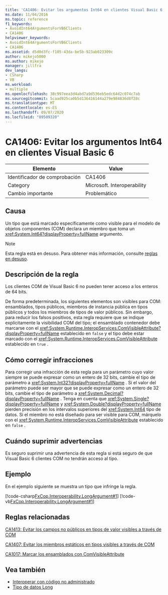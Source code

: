 ```yaml
---
title: 'CA1406: Evitar los argumentos Int64 en clientes Visual Basic 6'
ms.date: 11/04/2016
ms.topic: reference
f1_keywords:
- AvoidInt64ArgumentsForVB6Clients
- CA1406
helpviewer_keywords:
- AvoidInt64ArgumentsForVB6Clients
- CA1406
ms.assetid: d5d0d3fc-f105-43da-be5b-923ab023309c
author: mikejo5000
ms.author: mikejo
manager: jillfra
dev_langs:
- CSharp
- VB
ms.workload:
- multiple
ms.openlocfilehash: 38c997eea3d4abd7a9d536eb5edc64d2c074c7ab
ms.sourcegitcommit: 5caad925ca0b5d136416144a279e984836d8f28c
ms.translationtype: MT
ms.contentlocale: es-ES
ms.lasthandoff: 09/07/2020
ms.locfileid: "89509320"
---
```

# <a name="ca1406-avoid-int64-arguments-for-visual-basic-6-clients"></a>CA1406: Evitar los argumentos Int64 en clientes Visual Basic 6

|Elemento|Value|
|-|-|
|Identificador de comprobación|CA1406|
|Category|Microsoft. Interoperability|
|Cambio importante|Problemático|

## <a name="cause"></a>Causa
Un tipo que está marcado específicamente como visible para el modelo de objetos componentes (COM) declara un miembro que toma un <xref:System.Int64?displayProperty=fullName> argumento.

> [!NOTE]
> Esta regla está en desuso. Para obtener más información, consulte [reglas en desuso](fxcop-unported-deprecated-rules.md).

## <a name="rule-description"></a>Descripción de la regla
Los clientes COM de Visual Basic 6 no pueden tener acceso a los enteros de 64 bits.

De forma predeterminada, los siguientes elementos son visibles para COM: ensamblados, tipos públicos, miembros de instancia pública en tipos públicos y todos los miembros de tipos de valor públicos. Sin embargo, para reducir los falsos positivos, esta regla requiere que se indique explícitamente la visibilidad COM del tipo; el ensamblado contenedor debe marcarse con el <xref:System.Runtime.InteropServices.ComVisibleAttribute?displayProperty=fullName> establecido en `false` y el tipo debe estar marcado con el <xref:System.Runtime.InteropServices.ComVisibleAttribute> establecido en `true` .

## <a name="how-to-fix-violations"></a>Cómo corregir infracciones
Para corregir una infracción de esta regla para un parámetro cuyo valor siempre se puede expresar como un entero de 32 bits, cambie el tipo de parámetro a <xref:System.Int32?displayProperty=fullName> . Si el valor del parámetro puede ser mayor que se puede expresar como un entero de 32 bits, cambie el tipo de parámetro a <xref:System.Decimal?displayProperty=fullName> . Tenga en cuenta que <xref:System.Single?displayProperty=fullName> y <xref:System.Double?displayProperty=fullName> pierden precisión en los intervalos superiores del <xref:System.Int64> tipo de datos. Si el miembro no está diseñado para ser visible para COM, márquelo con el <xref:System.Runtime.InteropServices.ComVisibleAttribute> establecido en `false` .

## <a name="when-to-suppress-warnings"></a>Cuándo suprimir advertencias
Es seguro suprimir una advertencia de esta regla si está seguro de que Visual Basic 6 clientes COM no tendrán acceso al tipo.

## <a name="example"></a>Ejemplo
En el ejemplo siguiente se muestra un tipo que infringe la regla.

[!code-csharp[FxCop.Interoperability.LongArgument#1](../code-quality/codesnippet/CSharp/ca1406-avoid-int64-arguments-for-visual-basic-6-clients_1.cs)]
[!code-vb[FxCop.Interoperability.LongArgument#1](../code-quality/codesnippet/VisualBasic/ca1406-avoid-int64-arguments-for-visual-basic-6-clients_1.vb)]

## <a name="related-rules"></a>Reglas relacionadas
[CA1413: Evitar los campos no públicos en tipos de valor visibles a través de COM](../code-quality/ca1413.md)

[CA1407: Evitar los miembros estáticos en tipos visibles a través de COM](../code-quality/ca1407.md)

[CA1017: Marcar los ensamblados con ComVisibleAttribute](../code-quality/ca1017.md)

## <a name="see-also"></a>Vea también

- [Interoperar con código no administrado](/dotnet/framework/interop/index)
- [Tipo de datos Long](/dotnet/visual-basic/language-reference/data-types/long-data-type)
